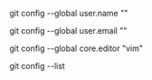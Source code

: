 git config --global user.name ""

git config --global user.email ""

git config --global core.editor "vim"

git config --list
